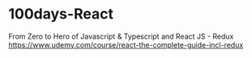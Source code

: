 # 100days-React
From Zero to Hero of Javascript & Typescript and React JS - Redux
https://www.udemy.com/course/react-the-complete-guide-incl-redux
